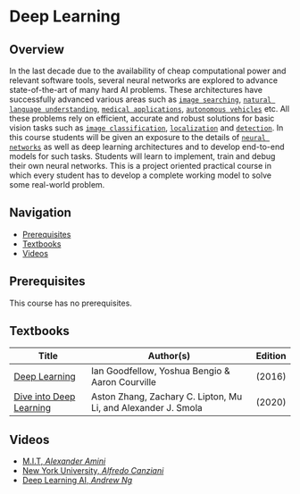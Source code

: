 # Deep Learning

## Overview

In the last decade due to the availability of cheap computational power and relevant software tools, several neural networks are explored to advance state-of-the-art of 
many hard AI problems. These architectures have successfully advanced various areas such as [`image searching`](https://en.wikipedia.org/wiki/Convolutional_neural_network), 
[`natural language understanding`](https://en.wikipedia.org/wiki/Natural_language_processing), [`medical applications`](https://www.jyi.org/2020-august/2020/8/24/applications-of-deep-learning-in-healthcare), 
[`autonomous vehicles`](https://becominghuman.ai/deep-learning-algorithms-in-self-driving-cars-14b13a895068) etc. All these problems rely on efficient, accurate and robust 
solutions for basic vision tasks such as [`image classification`](https://www.tensorflow.org/tutorials/images/classification), [`localization`](https://machinelearningmastery.com/object-recognition-with-deep-learning/) and
[`detection`](https://en.wikipedia.org/wiki/Object_detection). In this course students will be given an exposure to the details of [`neural networks`](https://en.wikipedia.org/wiki/Neural_network) as well as deep learning architectures and to develop end-to-end 
models for such tasks. Students will learn to implement, train and debug their own neural networks. This is a project oriented practical course in which every student 
has to develop a complete working model to solve some real-world problem.

## Navigation

*   [Prerequisites](#prerequisites)
*   [Textbooks](#textbooks)
*   [Videos](#videos)

## Prerequisites

This course has no prerequisites.

## Textbooks

| Title | Author(s) | Edition |
| -------------|-------------|:-----:|
| [Deep Learning](https://drive.google.com/file/d/16TZvJ4azjEiFEWNayWp439oDwAmmLVsQ/view?usp=sharing) | Ian Goodfellow, Yoshua Bengio & Aaron Courville | (2016)
| [Dive into Deep Learning](https://drive.google.com/file/d/14zzTt0U2s6KmQ2LWN25beuK-OhQ2Y_AA/view?usp=sharing) | Aston Zhang, Zachary C. Lipton, Mu Li, and Alexander J. Smola | (2020)

## Videos

* [M.I.T, *Alexander Amini*](https://www.youtube.com/playlist?list=PLtBw6njQRU-rwp5__7C0oIVt26ZgjG9NI)
* [New York University, *Alfredo Canziani*](https://www.youtube.com/playlist?list=PL80I41oVxglKcAHllsU0txr3OuTTaWX2v)
* [Deep Learning AI, *Andrew Ng*](https://www.youtube.com/playlist?list=PLkDaE6sCZn6Ec-XTbcX1uRg2_u4xOEky0)
